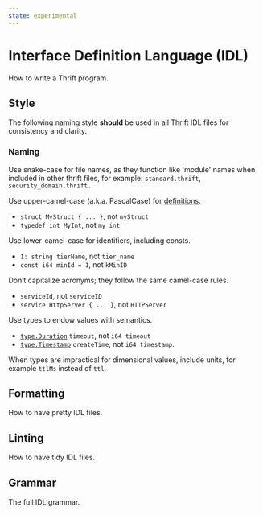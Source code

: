 ```yaml
---
state: experimental
---
```


# Interface Definition Language (IDL)

How to write a Thrift program.

## Style

The following naming style **should** be used in all Thrift IDL files for consistency and clarity.

### Naming

Use snake-case for file names, as they function like 'module' names when included in other thrift files, for example: `standard.thrift`, `security_domain.thrift.`

Use upper-camel-case (a.k.a. PascalCase) for [definitions](definition/index.md).

- `struct MyStruct { ... }`, not `myStruct`
- `typedef int MyInt`, not `my_int`

Use lower-camel-case for identifiers, including consts.

- `1: string tierName`, not `tier_name`
- `const i64 minId = 1`, not `kMinID`

Don’t capitalize acronyms; they follow the same camel-case rules.

- `serviceId`, not `serviceID`
- `service HttpServer { ... }`, not `HTTPServer`

Use types to endow values with semantics.

- [`type.Duration`](https://github.com/facebook/fbthrift/tree/main/thrift/lib/thrift/type.thrift#Duration) `timeout`, not `i64 timeout`
- [`type.Timestamp`](https://github.com/facebook/fbthrift/tree/main/thrift/lib/thrift/type.thrift#Timestamp)  `createTime`, not `i64 timestamp`.

When types are impractical for dimensional values, include units, for example `ttlMs` instead of `ttl`.

## Formatting

How to have pretty IDL files.

## Linting

How to have tidy IDL files.

## Grammar

The full IDL grammar.
